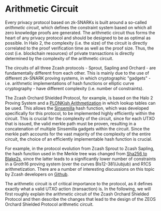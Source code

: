 # Arithmetic Circuit
Every privacy protocol based on zk-SNARKs is built around a so-called *arithmetic circuit*, which defines the constraint system based on which all zero knowledge proofs are generated. The arithmetic circuit thus forms the heart of any privacy protocol and should be designed to be as optimal as possible. In Halo 2, the complexity (i.e. the size) of the circuit is directly correlated to the proof verification time as well as the proof size. Thus, the cost (i.e. blockchain resources) of private transactions is directly determined by the complexity of the arithmetic circuit.

The circuits of all three Zcash protocols - Sprout, Sapling and Orchard - are fundamentally different from each other. This is mainly due to the use of different zk-SNARK proving systems, in which cryptographic "gadgets" - i.e. arithmetic implementations of hash functions or elliptic curve cryptography - have different complexity (i.e. number of constraints).

The Zcash Orchard Shielded Protocol, for example, is based on the Halo 2 Proving System and a [PLONKish Arithmetization](https://zcash.github.io/halo2/concepts/arithmetization.html) in which lookup tables can be used. This allows the [Sinsemilla](https://zcash.github.io/halo2/design/gadgets/sinsemilla.html) hash function, which was developed specifically for this protocol, to be implemented highly efficiently within the circuit. This is crucial for the complexity of the circuit, since for each UTXO that is issued, the valid merkle path must be proven, resulting in a concatenation of multiple Sinsemilla gadgets within the circuit. Since the merkle path accounts for the vast majority of the complexity of the entire circuit, the choice of an efficiently implementable hash function is crucial.

For example, in the protocol evolution from Zcash Sprout to Zcash Sapling, the hash function used in the Merkle tree was changed from [Sha256 to Blake2s](https://github.com/zcash/zcash/issues/2258), since the latter leads to a significantly lower number of constraints in a Groth16 proving system (over the curves Bls12-381/Jubjub) and R1CS arithmetization. There are a number of interesting discussions on this topic by Zcash developers on [Github](https://github.com/zcash/zcash/issues/2233).

The arithmetic circuit is of critical importance to the protocol, as it defines exactly what a valid UTXO action (transaction) is. In the following, we will first roughly explain the arithmetic circuit of the Zcash Orchard Shielded Protocol and then describe the changes that lead to the design of the ZEOS Orchard Shielded Protocol arithmetic circuit.